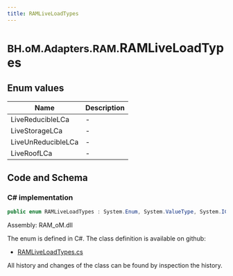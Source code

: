 ```yaml
---
title: RAMLiveLoadTypes
---
```


# <small>BH.oM.Adapters.RAM.</small>**RAMLiveLoadTypes**



## Enum values

| Name            | Description                                                    |
|-----------------|----------------------------------------------------------------|
| LiveReducibleLCa |  -  |
| LiveStorageLCa |  -  |
| LiveUnReducibleLCa |  -  |
| LiveRoofLCa |  -  |


## Code and Schema

### C# implementation

``` C# title="C#"
public enum RAMLiveLoadTypes : System.Enum, System.ValueType, System.IComparable, System.ISpanFormattable, System.IFormattable, System.IConvertible
```

Assembly: RAM_oM.dll

The enum is defined in C#. The class definition is available on github:

- [RAMLiveLoadTypes.cs](https://github.com/BHoM/RAM_Toolkit/blob/develop/RAM_oM/Enums\RAMLoadCases.cs)

All history and changes of the class can be found by inspection the history.
